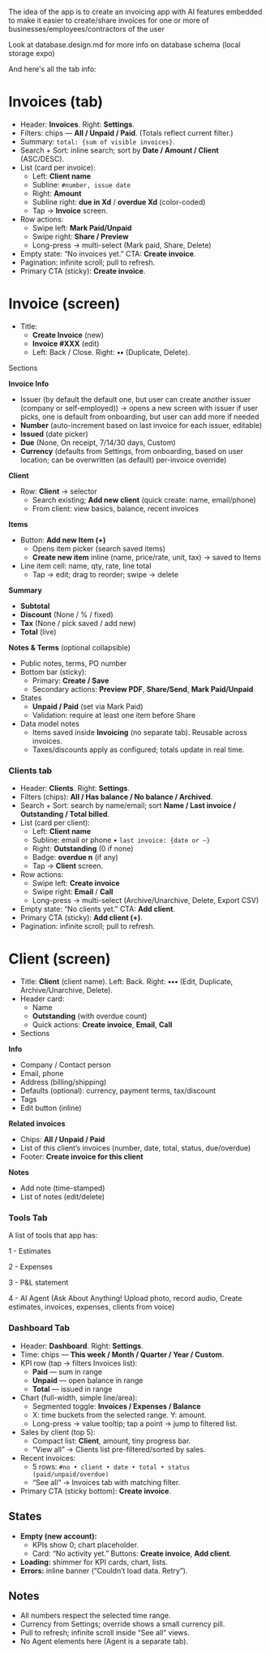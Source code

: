 The idea of the app is to create an invoicing app with AI features embedded to make it easier to create/share invoices for one or more of businesses/employees/contractors of the user

Look at database.design.md for more info on database schema (local storage expo)

And here's all the tab info:

# Invoices (tab)

- Header: **Invoices**. Right: **Settings**.
- Filters: chips — **All / Unpaid / Paid**. (Totals reflect current filter.)
- Summary: `total: {sum of visible invoices}`.
- Search + Sort: inline search; sort by **Date / Amount / Client** (ASC/DESC).
- List (card per invoice):
    - Left: **Client name**
    - Subline: `#number, issue date`
    - Right: **Amount**
    - Subline right: **due in Xd** / **overdue Xd** (color-coded)
    - Tap → **Invoice** screen.
- Row actions:
    - Swipe left: **Mark Paid/Unpaid**
    - Swipe right: **Share / Preview**
    - Long-press → multi-select (Mark paid, Share, Delete)
- Empty state: “No invoices yet.” CTA: **Create invoice**.
- Pagination: infinite scroll; pull to refresh.
- Primary CTA (sticky): **Create invoice**.

# Invoice (screen)

- Title:
    - **Create Invoice** (new)
    - **Invoice #XXX** (edit)
    - Left: Back / Close. Right: **••** (Duplicate, Delete).

Sections

**Invoice Info**

- Issuer (by default the default one, but user can create another issuer (company or self-employed)) → opens a new screen with issuer if user picks, one is default from onboarding, but user can add more if needed
- **Number** (auto-increment based on last invoice for each issuer, editable)
- **Issued** (date picker)
- **Due** (None, On receipt, 7/14/30 days, Custom)
- **Currency** (defaults from Settings, from onboarding, based on user location; can be overwritten (as default) per-invoice override)

**Client**

- Row: **Client** → selector
    - Search existing; **Add new client** (quick create: name, email/phone)
    - From client: view basics, balance, recent invoices

**Items**

- Button: **Add new Item (+)**
    - Opens item picker (search saved items)
    - **Create new item** inline (name, price/rate, unit, tax) → saved to Items
- Line item cell: name, qty, rate, line total
    - Tap → edit; drag to reorder; swipe → delete

**Summary**

- **Subtotal**
- **Discount** (None / % / fixed)
- **Tax** (None / pick saved / add new)
- **Total** (live)

**Notes & Terms** (optional collapsible)

- Public notes, terms, PO number
- Bottom bar (sticky):
    - Primary: **Create / Save**
    - Secondary actions: **Preview PDF**, **Share/Send**, **Mark Paid/Unpaid**
- States
    - **Unpaid / Paid** (set via Mark Paid)
    - Validation: require at least one item before Share
- Data model notes
    - Items saved inside **Invoicing** (no separate tab). Reusable across invoices.
    - Taxes/discounts apply as configured; totals update in real time.

### Clients tab

- Header: **Clients**. Right: **Settings**.
- Filters (chips): **All / Has balance / No balance / Archived**.
- Search + Sort: search by name/email; sort **Name / Last invoice / Outstanding / Total billed**.
- List (card per client):
    - Left: **Client name**
    - Subline: email or phone • `last invoice: {date or –}`
    - Right: **Outstanding** (0 if none)
    - Badge: **overdue n** (if any)
    - Tap → **Client** screen.
- Row actions:
    - Swipe left: **Create invoice**
    - Swipe right: **Email** / **Call**
    - Long-press → multi-select (Archive/Unarchive, Delete, Export CSV)
- Empty state: “No clients yet.” CTA: **Add client**.
- Primary CTA (sticky): **Add client (+)**.
- Pagination: infinite scroll; pull to refresh.

# Client (screen)

- Title: **Client** (client name). Left: Back. Right: **•••** (Edit, Duplicate, Archive/Unarchive, Delete).
- Header card:
    - Name
    - **Outstanding** (with overdue count)
    - Quick actions: **Create invoice**, **Email**, **Call**
- Sections

**Info**

- Company / Contact person
- Email, phone
- Address (billing/shipping)
- Defaults (optional): currency, payment terms, tax/discount
- Tags
- Edit button (inline)

**Related invoices**

- Chips: **All / Unpaid / Paid**
- List of this client’s invoices (number, date, total, status, due/overdue)
- Footer: **Create invoice for this client**

**Notes**

- Add note (time-stamped)
- List of notes (edit/delete)


### Tools Tab

A list of tools that app has:

1 - Estimates

2 - Expenses

3 - P&L statement

4 - AI Agent (Ask About Anything! Upload photo, record audio, Create estimates, invoices, expenses, clients from voice)


### Dashboard Tab

- Header: **Dashboard**. Right: **Settings**.
- Time: chips — **This week / Month / Quarter / Year / Custom**.
- KPI row (tap → filters Invoices list):
    - **Paid** — sum in range
    - **Unpaid** — open balance in range
    - **Total** — issued in range
- Chart (full-width, simple line/area):
    - Segmented toggle: **Invoices / Expenses / Balance**
    - X: time buckets from the selected range. Y: amount.
    - Long-press → value tooltip; tap a point → jump to filtered list.
- Sales by client (top 5):
    - Compact list: **Client**, amount, tiny progress bar.
    - “View all” → Clients list pre-filtered/sorted by sales.
- Recent invoices:
    - 5 rows: `#no • client • date • total • status (paid/unpaid/overdue)`
    - “See all” → Invoices tab with matching filter.
- Primary CTA (sticky bottom): **Create invoice**.

## States

- **Empty (new account):**
    - KPIs show 0; chart placeholder.
    - Card: “No activity yet.” Buttons: **Create invoice**, **Add client**.
- **Loading:** shimmer for KPI cards, chart, lists.
- **Errors:** inline banner (“Couldn’t load data. Retry”).

## Notes

- All numbers respect the selected time range.
- Currency from Settings; override shows a small currency pill.
- Pull to refresh; infinite scroll inside “See all” views.
- No Agent elements here (Agent is a separate tab).

